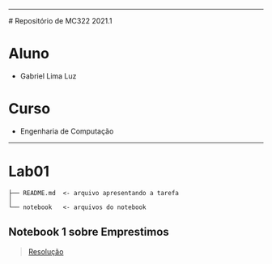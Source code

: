 <hr>
# Repositório de MC322 2021.1

# Aluno
* Gabriel Lima Luz
# Curso
* Engenharia de Computação

<hr>


# Lab01

~~~
├── README.md  <- arquivo apresentando a tarefa
│
└── notebook   <- arquivos do notebook
~~~
## Notebook 1 sobre Emprestimos
> [Resolução](/Lab01/notebook/emprestimo01-ra177836.ipynb)

